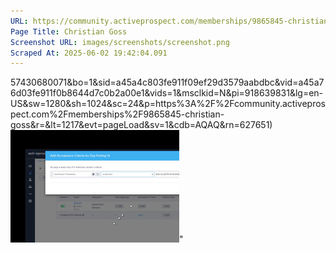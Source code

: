 ```yaml
---
URL: https://community.activeprospect.com/memberships/9865845-christian-goss
Page Title: Christian Goss
Screenshot URL: images/screenshots/screenshot.png
Scraped At: 2025-06-02 19:42:04.091
---
```

57430680071&bo=1&sid=a45a4c803fe911f09ef29d3579aabdbc&vid=a45a76d03fe911f0b8644d7c0b2a00e1&vids=1&msclkid=N&pi=918639831&lg=en-US&sw=1280&sh=1024&sc=24&p=https%3A%2F%2Fcommunity.activeprospect.com%2Fmemberships%2F9865845-christian-goss&r=&lt=1217&evt=pageLoad&sv=1&cdb=AQAQ&rn=627651)![](images/image-1.png)"
